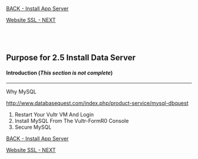 <!-- ------------------------------------------------------------------------- -->

<div class="page-back">

[BACK - Install App Server ](/Setup/purposes/pfr0304_Setup-App-Server-Ubuntu.md)
</div><div class="page-next">

[Website SSL - NEXT](/Setup/purposes/pfr0306_Setup-Website-SSL-Ubuntu.md)
</div><div style="margin-top:35px">&nbsp;</div>

<!-- ------------------------------------------------------------------------- -->

## Purpose for 2.5 Install Data Server

#### Introduction  (*This section is not complete*)
----

Why MySQL

http://www.databasequest.com/index.php/product-service/mysql-dbquest


1. Restart Your Vultr VM And Login
2. Install MySQL From The Vultr-FormR0 Console
3. Secure MySQL


<!-- ------------------------------------------------------------------------- -->

<div class="page-back">

[BACK - Install App Server ](/Setup/purposes/pfr0304_Setup-App-Server-Ubuntu.md)
</div><div class="page-next">

[Website SSL - NEXT](/Setup/purposes/pfr0306_Setup-Website-SSL-Ubuntu.md)
</div>

<!-- ------------------------------------------------------------------------- -->
